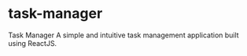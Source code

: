 # task-manager
Task Manager A simple and intuitive task management application built using ReactJS.
